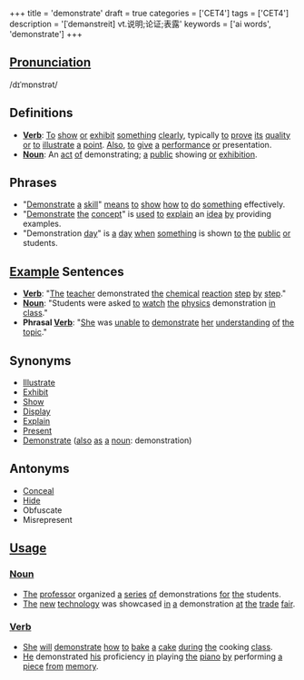 +++
title = 'demonstrate'
draft = true
categories = ['CET4']
tags = ['CET4']
description = '[ˈdemənstreit] vt.说明;论证;表露'
keywords = ['ai words', 'demonstrate']
+++

## [Pronunciation](/post/pronunciation/)
/dɪˈmɒnstrət/

## Definitions
- **[Verb](/post/verb/)**: [To](/post/to/) [show](/post/show/) [or](/post/or/) [exhibit](/post/exhibit/) [something](/post/something/) [clearly](/post/clearly/), typically [to](/post/to/) [prove](/post/prove/) [its](/post/its/) [quality](/post/quality/) [or](/post/or/) [to](/post/to/) [illustrate](/post/illustrate/) [a](/post/a/) [point](/post/point/). [Also](/post/also/), [to](/post/to/) [give](/post/give/) [a](/post/a/) [performance](/post/performance/) [or](/post/or/) presentation. 
- **[Noun](/post/noun/)**: An [act](/post/act/) [of](/post/of/) demonstrating; [a](/post/a/) [public](/post/public/) showing [or](/post/or/) [exhibition](/post/exhibition/).

## Phrases
- "[Demonstrate](/post/demonstrate/) [a](/post/a/) [skill](/post/skill/)" [means](/post/means/) [to](/post/to/) [show](/post/show/) [how](/post/how/) [to](/post/to/) [do](/post/do/) [something](/post/something/) effectively.
- "[Demonstrate](/post/demonstrate/) [the](/post/the/) [concept](/post/concept/)" is [used](/post/used/) [to](/post/to/) [explain](/post/explain/) an [idea](/post/idea/) [by](/post/by/) providing examples.
- "Demonstration [day](/post/day/)" is [a](/post/a/) [day](/post/day/) [when](/post/when/) [something](/post/something/) is shown [to](/post/to/) [the](/post/the/) [public](/post/public/) [or](/post/or/) students.

## [Example](/post/example/) Sentences
- **[Verb](/post/verb/)**: "[The](/post/the/) [teacher](/post/teacher/) demonstrated [the](/post/the/) [chemical](/post/chemical/) [reaction](/post/reaction/) [step](/post/step/) [by](/post/by/) [step](/post/step/)."
- **[Noun](/post/noun/)**: "Students were asked [to](/post/to/) [watch](/post/watch/) [the](/post/the/) [physics](/post/physics/) demonstration [in](/post/in/) [class](/post/class/)."
- **Phrasal [Verb](/post/verb/)**: "[She](/post/she/) was [unable](/post/unable/) [to](/post/to/) [demonstrate](/post/demonstrate/) [her](/post/her/) [understanding](/post/understanding/) [of](/post/of/) [the](/post/the/) [topic](/post/topic/)."

## Synonyms
- [Illustrate](/post/illustrate/)
- [Exhibit](/post/exhibit/)
- [Show](/post/show/)
- [Display](/post/display/)
- [Explain](/post/explain/)
- [Present](/post/present/)
- [Demonstrate](/post/demonstrate/) ([also](/post/also/) [as](/post/as/) [a](/post/a/) [noun](/post/noun/): demonstration)

## Antonyms
- [Conceal](/post/conceal/)
- [Hide](/post/hide/)
- Obfuscate
- Misrepresent

## [Usage](/post/usage/)
### [Noun](/post/noun/)
- [The](/post/the/) [professor](/post/professor/) organized [a](/post/a/) [series](/post/series/) [of](/post/of/) demonstrations [for](/post/for/) [the](/post/the/) students.
- [The](/post/the/) [new](/post/new/) [technology](/post/technology/) was showcased [in](/post/in/) [a](/post/a/) demonstration [at](/post/at/) [the](/post/the/) [trade](/post/trade/) [fair](/post/fair/).

### [Verb](/post/verb/)
- [She](/post/she/) [will](/post/will/) [demonstrate](/post/demonstrate/) [how](/post/how/) [to](/post/to/) [bake](/post/bake/) [a](/post/a/) [cake](/post/cake/) [during](/post/during/) [the](/post/the/) cooking [class](/post/class/).
- [He](/post/he/) demonstrated [his](/post/his/) proficiency [in](/post/in/) playing [the](/post/the/) [piano](/post/piano/) [by](/post/by/) performing [a](/post/a/) [piece](/post/piece/) [from](/post/from/) [memory](/post/memory/).
